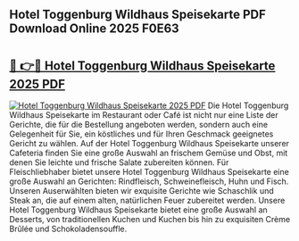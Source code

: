 ## Hotel Toggenburg Wildhaus Speisekarte PDF Download Online 2025 F0E63

# <h2><a href="http://gc8jjw.nevu.top/?p=Hotel+Toggenburg+Wildhaus+Speisekarte">🔗 👉🔴 Hotel Toggenburg Wildhaus Speisekarte 2025 PDF</a></h2>

[![Hotel Toggenburg Wildhaus Speisekarte 2025 PDF](https://i.imgur.com/dBaPXMq.png)](http://gc8jjw.nevu.top/?p=Hotel+Toggenburg+Wildhaus+Speisekarte)
Die Hotel Toggenburg Wildhaus Speisekarte im Restaurant oder Café ist nicht nur eine Liste der Gerichte, die für die Bestellung angeboten werden, sondern auch eine Gelegenheit für Sie, ein köstliches und für Ihren Geschmack geeignetes Gericht zu wählen. Auf der Hotel Toggenburg Wildhaus Speisekarte unserer Cafeteria finden Sie eine große Auswahl an frischem Gemüse und Obst, mit denen Sie leichte und frische Salate zubereiten können. Für Fleischliebhaber bietet unsere Hotel Toggenburg Wildhaus Speisekarte eine große Auswahl an Gerichten: Rindfleisch, Schweinefleisch, Huhn und Fisch. Unseren Auserwählten bieten wir exquisite Gerichte wie Schaschlik und Steak an, die auf einem alten, natürlichen Feuer zubereitet werden. Unsere Hotel Toggenburg Wildhaus Speisekarte bietet eine große Auswahl an Desserts, von traditionellen Kuchen und Kuchen bis hin zu exquisiten Crème Brûlée und Schokoladensouffle.
